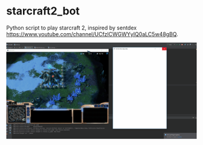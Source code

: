 # starcraft2_bot
Python script to play starcraft 2, inspired by sentdex https://www.youtube.com/channel/UCfzlCWGWYyIQ0aLC5w48gBQ.

![alt-text](https://github.com/adrianalin/starcraft2_bot/blob/master/sc2_bot_play.gif)

